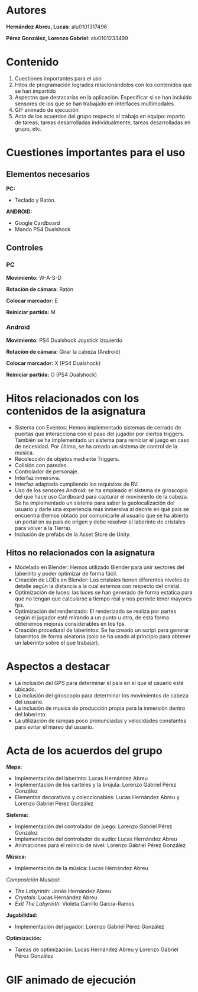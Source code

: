 # Autores

**Hernández Abreu, Lucas**: alu0101317496

**Pérez González, Lorenzo Gabriel**: alu0101233499

# Contenido

1. Cuestiones importantes para el uso
2. Hitos de programación logrados relacionándolos con los contenidos que se han impartido
3. Aspectos que destacarías en la aplicación. Especificar si se han incluido sensores de los que se han trabajado en interfaces multimodales
4. GIF animado de ejecución
5. Acta de los acuerdos del grupo respecto al trabajo en equipo: reparto de tareas, tareas desarrolladas individualmente, tareas desarrolladas en grupo, etc.

# Cuestiones importantes para el uso
## Elementos necesarios
**PC:**
- Teclado y Ratón.

**ANDROID:**
- Google Cardboard
- Mando PS4 Dualshock 


## Controles
### PC
**Movimiento:** W-A-S-D 

**Rotación de cámara:** Ratón 

**Colocar marcador:** E 

**Reiniciar partida:** M 
### Android

**Movimiento:** PS4 Dualshock Joystick Izquierdo

**Rotación de cámara:** Girar la cabeza (Android)

**Colocar marcador:** X (PS4 Dualshock)

**Reiniciar partida:** O (PS4 Dualshock)

# Hitos relacionados con los contenidos de la asignatura

- Sistema con Eventos: Hemos implementado sistemas de cerrado de puertas que 
interacciona con el paso del jugador por ciertos triggers. También se ha 
implementado un sistema para reiniciar el juego en caso de necesidad. Por 
último, se ha creado un sistema de control de la música.
- Recolección de objetos mediante Triggers.
- Colisión con paredes.
- Controlador de personaje.
- Interfaz inmersiva.
- Interfaz adaptada cumpliendo los requisitos de RV.
- Uso de los sensores Android: se ha empleado el sistema de giroscopio 
del que hace uso Cardboard para capturar el movimiento de la cabeza. Se ha 
implementado un sistema para saber la geolocalización del usuario y darle una 
experiencia más inmersiva al decirle en qué país se encuentra (hemos obtado por
comunicarle al usuario que se ha abierto un portal en su país de origen y debe 
resolver el laberinto de cristales para volver a la Tierra).
- Inclusión de prefabs de la Asset Store de Unity.
## Hitos no relacionados con la asignatura

- Modelado en Blender: Hemos utilizado Blender para unir sectores del laberinto
y poder optimizar de forma fácil.
- Creación de LODs en Blender: Los cristales tienen diferentes niveles de 
detalle según la distancia a la cual estemos con respecto del cristal.
- Optimización de luces: las luces se han generado de forma estática para que 
no tengan que calcularse a tiempo real y nos permite tener mayores fps.
- Optimización del renderizado: El renderizado se realiza por partes según el 
jugador esté mirando a un punto u otro, de esta forma obtenemos mejoras 
considerables en los fps.
- Creación procedural de laberintos: Se ha creado un script para generar
laberintos de forma aleatoria (solo se ha usado al principio para obtener
un laberinto sobre el que trabajar).

# Aspectos a destacar 
- La inclusión del GPS para determinar el país en el que el usuario está 
ubicado.
- La inclusión del giroscopio para determinar los movimientos de cabeza del 
usuario.
- La inclusión de musica de producción propia para la inmersión dentro del 
laberinto.
- La utilización de rampas poco pronunciadas y velocidades constantes
para evitar el mareo del usuario.

# Acta de los acuerdos del grupo

**Mapa:**

- Implementación del laberinto: Lucas Hernández Abreu
- Implementación de los carteles y la brújula: Lorenzo Gabriel Pérez González
- Elementos decorativos y coleccionables: Lucas Hernández Abreu y Lorenzo Gabriel Pérez González

**Sistema:**

- Implementación del controlador de juego: Lorenzo Gabriel Pérez González
- Implementación del controlador de audio: Lucas Hernández Abreu
- Animaciones para el reinicio de nivel: Lorenzo Gabriel Pérez González

**Música:**

- Implementación de la música: Lucas Hernández Abreu 

*Composición Musical:*
- *The Labyrinth*: Jonás Hernández Abreu
- *Crystals*: Lucas Hernández Abreu
- *Exit The Labyrinth*: Violeta Carrillo García-Ramos

**Jugabilidad:**

- Implementación del jugador: Lorenzo Gabriel Pérez González

**Optimización:**

- Tareas de optimización: Lucas Hernández Abreu y Lorenzo Gabriel Pérez González



# GIF animado de ejecución

